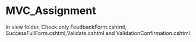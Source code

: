 # MVC_Assignment
In view folder, Check only FeedbackForm.cshtml, SuccessFullForm.cshtml,Validate.cshtml and ValidationConfirmation.cshtml
